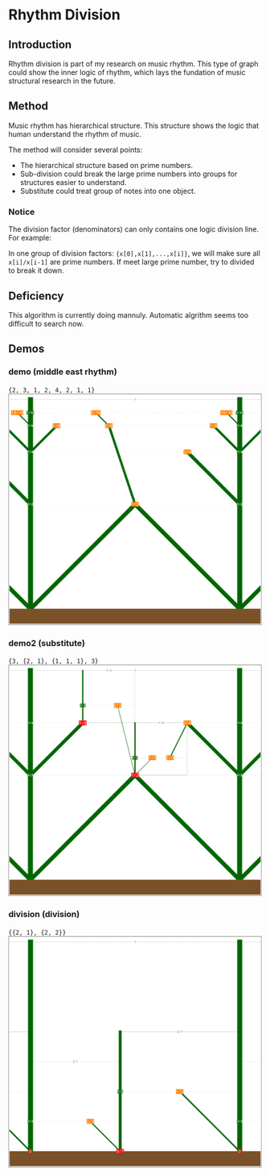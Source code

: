 # Rhythm Division
## Introduction
Rhythm division is part of my research on music rhythm. This type of graph could show the inner logic of rhythm, which lays the fundation of music structural research in the future.
## Method
Music rhythm has hierarchical structure. This structure shows the logic that human understand the rhythm of music.

The method will consider several points:
* The hierarchical structure based on prime numbers.
* Sub-division could break the large prime numbers into groups for structures easier to understand.
* Substitute could treat group of notes into one object.
### Notice
The division factor (denominators) can only contains one logic division line. For example:

In one group of division factors: `{x[0],x[1],...,x[i]}`, we will make sure all `x[i]/x[i-1]` are prime numbers. If meet large prime number, try to divided to break it down.
## Deficiency
This algorithm is currently doing mannuly. Automatic algrithm seems too difficult to search now.
## Demos
### demo (middle east rhythm)
`{2, 3, 1, 2, 4, 2, 1, 1}`
![Alt Text](https://github.com/RobertBoganKang/rhythm_division/blob/master/demo/demo.png)
### demo2 (substitute)
`{3, {2, 1}, {1, 1, 1}, 3}`
![Alt Text](https://github.com/RobertBoganKang/rhythm_division/blob/master/demo/demo2.png)
### division (division)
`{{2, 1}, {2, 2}}`
![Alt Text](https://github.com/RobertBoganKang/rhythm_division/blob/master/demo/division.png)
